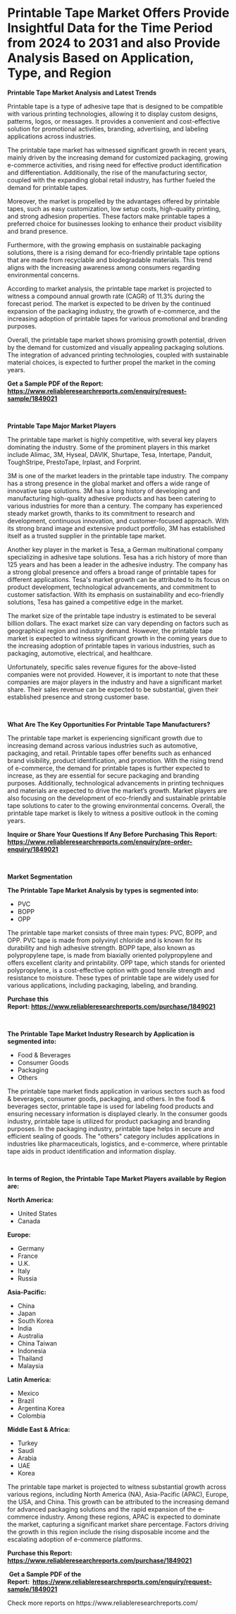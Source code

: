 <p><h1>Printable Tape Market Offers Provide Insightful Data for the Time Period from 2024 to 2031 and also Provide Analysis Based on Application, Type, and Region</h1></p><p><strong>Printable Tape Market Analysis and Latest Trends</strong></p>
<p><p>Printable tape is a type of adhesive tape that is designed to be compatible with various printing technologies, allowing it to display custom designs, patterns, logos, or messages. It provides a convenient and cost-effective solution for promotional activities, branding, advertising, and labeling applications across industries.</p><p>The printable tape market has witnessed significant growth in recent years, mainly driven by the increasing demand for customized packaging, growing e-commerce activities, and rising need for effective product identification and differentiation. Additionally, the rise of the manufacturing sector, coupled with the expanding global retail industry, has further fueled the demand for printable tapes.</p><p>Moreover, the market is propelled by the advantages offered by printable tapes, such as easy customization, low setup costs, high-quality printing, and strong adhesion properties. These factors make printable tapes a preferred choice for businesses looking to enhance their product visibility and brand presence.</p><p>Furthermore, with the growing emphasis on sustainable packaging solutions, there is a rising demand for eco-friendly printable tape options that are made from recyclable and biodegradable materials. This trend aligns with the increasing awareness among consumers regarding environmental concerns.</p><p>According to market analysis, the printable tape market is projected to witness a compound annual growth rate (CAGR) of 11.3% during the forecast period. The market is expected to be driven by the continued expansion of the packaging industry, the growth of e-commerce, and the increasing adoption of printable tapes for various promotional and branding purposes.</p><p>Overall, the printable tape market shows promising growth potential, driven by the demand for customized and visually appealing packaging solutions. The integration of advanced printing technologies, coupled with sustainable material choices, is expected to further propel the market in the coming years.</p></p>
<p><strong>Get a Sample PDF of the Report:&nbsp; <a href="https://www.reliableresearchreports.com/enquiry/request-sample/1849021">https://www.reliableresearchreports.com/enquiry/request-sample/1849021</a></strong></p>
<p>&nbsp;</p>
<p><strong>Printable Tape Major Market Players</strong></p>
<p><p>The printable tape market is highly competitive, with several key players dominating the industry. Some of the prominent players in this market include Alimac, 3M, Hyseal, DAVIK, Shurtape, Tesa, Intertape, Panduit, ToughStripe, PrestoTape, Irplast, and Forprint.</p><p>3M is one of the market leaders in the printable tape industry. The company has a strong presence in the global market and offers a wide range of innovative tape solutions. 3M has a long history of developing and manufacturing high-quality adhesive products and has been catering to various industries for more than a century. The company has experienced steady market growth, thanks to its commitment to research and development, continuous innovation, and customer-focused approach. With its strong brand image and extensive product portfolio, 3M has established itself as a trusted supplier in the printable tape market.</p><p>Another key player in the market is Tesa, a German multinational company specializing in adhesive tape solutions. Tesa has a rich history of more than 125 years and has been a leader in the adhesive industry. The company has a strong global presence and offers a broad range of printable tapes for different applications. Tesa's market growth can be attributed to its focus on product development, technological advancements, and commitment to customer satisfaction. With its emphasis on sustainability and eco-friendly solutions, Tesa has gained a competitive edge in the market.</p><p>The market size of the printable tape industry is estimated to be several billion dollars. The exact market size can vary depending on factors such as geographical region and industry demand. However, the printable tape market is expected to witness significant growth in the coming years due to the increasing adoption of printable tapes in various industries, such as packaging, automotive, electrical, and healthcare.</p><p>Unfortunately, specific sales revenue figures for the above-listed companies were not provided. However, it is important to note that these companies are major players in the industry and have a significant market share. Their sales revenue can be expected to be substantial, given their established presence and strong customer base.</p></p>
<p>&nbsp;</p>
<p><strong>What Are The Key Opportunities For Printable Tape Manufacturers?</strong></p>
<p><p>The printable tape market is experiencing significant growth due to increasing demand across various industries such as automotive, packaging, and retail. Printable tapes offer benefits such as enhanced brand visibility, product identification, and promotion. With the rising trend of e-commerce, the demand for printable tapes is further expected to increase, as they are essential for secure packaging and branding purposes. Additionally, technological advancements in printing techniques and materials are expected to drive the market’s growth. Market players are also focusing on the development of eco-friendly and sustainable printable tape solutions to cater to the growing environmental concerns. Overall, the printable tape market is likely to witness a positive outlook in the coming years.</p></p>
<p><strong>Inquire or Share Your Questions If Any Before Purchasing This Report: <a href="https://www.reliableresearchreports.com/enquiry/pre-order-enquiry/1849021">https://www.reliableresearchreports.com/enquiry/pre-order-enquiry/1849021</a></strong></p>
<p>&nbsp;</p>
<p><strong>Market Segmentation</strong></p>
<p><strong>The Printable Tape Market Analysis by types is segmented into:</strong></p>
<p><ul><li>PVC</li><li>BOPP</li><li>OPP</li></ul></p>
<p><p>The printable tape market consists of three main types: PVC, BOPP, and OPP. PVC tape is made from polyvinyl chloride and is known for its durability and high adhesive strength. BOPP tape, also known as polypropylene tape, is made from biaxially oriented polypropylene and offers excellent clarity and printability. OPP tape, which stands for oriented polypropylene, is a cost-effective option with good tensile strength and resistance to moisture. These types of printable tape are widely used for various applications, including packaging, labeling, and branding.</p></p>
<p><strong>Purchase this Report:&nbsp;<a href="https://www.reliableresearchreports.com/purchase/1849021">https://www.reliableresearchreports.com/purchase/1849021</a></strong></p>
<p>&nbsp;</p>
<p><strong>The Printable Tape Market Industry Research by Application is segmented into:</strong></p>
<p><ul><li>Food & Beverages</li><li>Consumer Goods</li><li>Packaging</li><li>Others</li></ul></p>
<p><p>The printable tape market finds application in various sectors such as food & beverages, consumer goods, packaging, and others. In the food & beverages sector, printable tape is used for labeling food products and ensuring necessary information is displayed clearly. In the consumer goods industry, printable tape is utilized for product packaging and branding purposes. In the packaging industry, printable tape helps in secure and efficient sealing of goods. The "others" category includes applications in industries like pharmaceuticals, logistics, and e-commerce, where printable tape aids in product identification and information display.</p></p>
<p>&nbsp;</p>
<p><strong>In terms of Region, the Printable Tape Market Players available by Region are:</strong></p>
<p>
    <p> <strong> North America: </strong>
        <ul>
            <li>United States</li>
            <li>Canada</li>
        </ul>
        </p> 
    <p> <strong> Europe: </strong>
        <ul>
            <li>Germany</li>
            <li>France</li>
            <li>U.K.</li>
            <li>Italy</li>
            <li>Russia</li>
        </ul>
        </p> 
    <p> <strong> Asia-Pacific: </strong>
        <ul>
            <li>China</li>
            <li>Japan</li>
            <li>South Korea</li>
            <li>India</li>
            <li>Australia</li>
            <li>China Taiwan</li>
            <li>Indonesia</li>
            <li>Thailand</li>
            <li>Malaysia</li>
        </ul>
        </p> 
    <p> <strong> Latin America: </strong>
        <ul>
            <li>Mexico</li>
            <li>Brazil</li>
            <li>Argentina Korea</li>
            <li>Colombia</li>
        </ul>
        </p> 
    <p> <strong> Middle East & Africa: </strong>
        <ul>
            <li>Turkey</li>
            <li>Saudi</li>
            <li>Arabia</li>
            <li>UAE</li>
            <li>Korea</li>
        </ul>
    </p>
    </p>
<p><p>The printable tape market is projected to witness substantial growth across various regions, including North America (NA), Asia-Pacific (APAC), Europe, the USA, and China. This growth can be attributed to the increasing demand for advanced packaging solutions and the rapid expansion of the e-commerce industry. Among these regions, APAC is expected to dominate the market, capturing a significant market share percentage. Factors driving the growth in this region include the rising disposable income and the escalating adoption of e-commerce platforms.</p></p>
<p><strong>Purchase this Report: <a href="https://www.reliableresearchreports.com/purchase/1849021">https://www.reliableresearchreports.com/purchase/1849021</a></strong></p>
<p>&nbsp;<strong>Get a Sample PDF of the Report:&nbsp;&nbsp;<a href="https://www.reliableresearchreports.com/enquiry/request-sample/1849021">https://www.reliableresearchreports.com/enquiry/request-sample/1849021</a></strong></p>
<p><strong></strong></p>
<p>Check more reports on https://www.reliableresearchreports.com/</p>